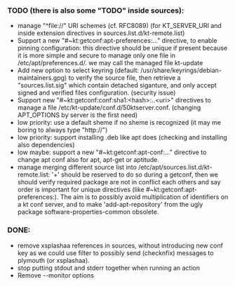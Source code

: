 
### TODO (there is also some "TODO" inside sources):

* manage "^file://" URI schemes (cf. RFC8089) (for KT_SERVER_URI and inside extension directives in sources.list.d/kt-remote.list)
* Support a new "#~kt:getconf:apt-preferences:..." directive, to enable pinning configuration:
    this directive should be unique if present because it is more simple and secure to manage only one file in /etc/apt/preferences.d/.
    we may call the managed file kt-update
* Add new option to select keyring (default: /usr/share/keyrings/debian-maintainers.gpg) to verify the source file, then retrieve a "sources.list.sig" which contain detached siganture, and only accept signed and verified files configuration. (security issue)
* Support new "#~kt:getconf:conf:sha1:\<hash\>:..\<uri\>" directives to manage a file /etc/kt-update/conf.d/50ktserver.conf. (changing APT_OPTIONS by server is the first need)
* low priority: use a default sheme if no sheme is recognized (it may me boring to always type "http://")
* low priority: support installing .deb like apt does (checking and installing also dependencies)
* low maybe: support a new "#~kt:getconf:apt-conf:..." directive to change apt conf also for apt, apt-get or aptitude.
* manage merging different source list into /etc/apt/sources.list.d/kt-remote.list:
   '+' should be reserved to do so during a getconf, then we should verify required package are not in conflict each others
    and say order is important for unique directives (like #~kt:getconf:apt-preferences:).
    The aim is to possibly avoid multiplication of identifiers on a kt conf server, and to make 'add-apt-repository' from the ugly package software-properties-common obsolete.


### DONE:

* remove xsplashaa references in sources, without introducing new conf key as we could use filter to possibly send (checknfix) messages to plymouth (or xsplashaa).
* stop putting stdout and stderr together when running an action
* Remove --monitor options
